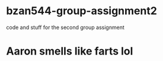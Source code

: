 # bzan544-group-assignment2
code and stuff for the second group assignment

# Aaron smells like farts lol
